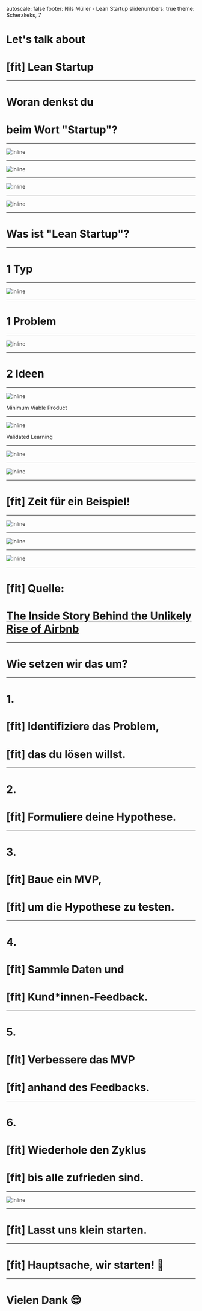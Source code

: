 autoscale: false
footer: Nils Müller - Lean Startup
slidenumbers: true
theme: Scherzkeks, 7

# Let's talk about
# [fit] **Lean Startup**

---

# Woran denkst du

# beim Wort "Startup"?

---

![inline](img/crowded-table.jpg)

---

![inline](img/brainstorming.jpg)

---

![inline](img/late-hours.jpg)

---

![inline](img/oediv.jpg)

---

# Was ist "Lean Startup"?

---

# 1 Typ

---

![inline](img/eric-ries.jpg)

---

# 1 Problem

---

![inline](img/financial-crisis.jpg)

---

# 2 Ideen

---

![inline](img/mvp.jpg)

Minimum Viable Product

---

![inline](img/learning.webp)

Validated Learning

---

![inline](img/build-measure-learn.png)

---

![inline](img/pivot.jpg)

---

# [fit] Zeit für ein **Beispiel**!

---

![inline](img/airbnb.png)

---

![inline](img/apartment.jpeg)

---

![inline](img/airmattress.jpg)

---

# [fit] Quelle:
# [The Inside Story Behind the Unlikely Rise of Airbnb](https://knowledge.wharton.upenn.edu/podcast/knowledge-at-wharton-podcast/the-inside-story-behind-the-unlikely-rise-of-airbnb/)

---

# Wie setzen **wir** das um?

---

# 1.
# [fit] Identifiziere das Problem,
# [fit] das du lösen willst.

---

# 2.
# [fit] Formuliere deine Hypothese.

---

# 3.
# [fit] Baue ein MVP,
# [fit] um die Hypothese zu testen.

---

# 4.
# [fit] Sammle Daten und
# [fit] Kund\*innen-Feedback.

---

# 5.
# [fit] Verbessere das MVP
# [fit] anhand des Feedbacks.

---

# 6.
# [fit] Wiederhole den Zyklus
# [fit] bis alle zufrieden sind.

---

![inline](img/so-much-win.jpg)

---

# [fit] Lasst uns klein starten.

---

# [fit] Hauptsache, wir starten! 🚀

---

# Vielen Dank 😌

